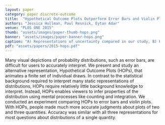 ```yaml
---
layout: paper
category: paper discrete-outcome
title:  "Hypothetical Outcome Plots Outperform Error Bars and Violin Plots for Inferences about Reliability of Variable Ordering"
authors: "Jessica Hullman, Paul Resnick, Eytan Adar"
venue: "PLOS ONE 2015"
thumb: "assets/images/paper-thumb-hops.png"
banner: "assets/images/paper-banner-hops.png"
caption: "A) Representations of uncertainty compared in our study, B) HOPs limiting case, C) HOPs can express properties of a joint distribution."
pdf: "assets/papers/2015-hops.pdf"
---
```


<!-- abstract -->
Many visual depictions of probability distributions, such as error bars, are difficult for users to accurately interpret. We present and study an alternative representation, Hypothetical Outcome Plots (HOPs), that animates a finite set of individual draws. In contrast to the statistical background required to interpret many static representations of distributions, HOPs require relatively little background knowledge to interpret. Instead, HOPs enables viewers to infer properties of the distribution using mental processes like counting and integration. We conducted an experiment comparing HOPs to error bars and violin plots. With HOPs, people made much more accurate judgments about plots of two and three quantities. Accuracy was similar with all three representations for most questions about distributions of a single quantity.
